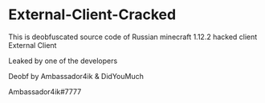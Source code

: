 # External-Client-Cracked

This is deobfuscated source code of Russian minecraft 1.12.2 hacked client External Client 

Leaked by one of the developers


Deobf by Ambassador4ik & DidYouMuch

Ambassador4ik#7777
